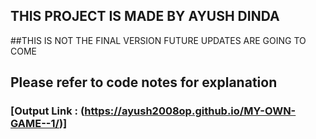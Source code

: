 
## THIS PROJECT IS MADE BY AYUSH DINDA

##THIS IS NOT THE FINAL VERSION FUTURE UPDATES ARE GOING TO COME

## Please refer to code notes for explanation

### [Output Link : (https://ayush2008op.github.io/MY-OWN-GAME--1/)]
